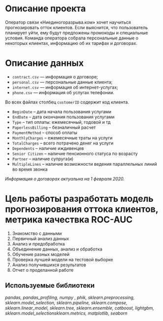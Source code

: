 # Описание проекта
Оператор связи «Ниединогоразрыва.ком» хочет научиться прогнозировать отток клиентов. Если выяснится, что пользователь планирует уйти, ему будут предложены промокоды и специальные условия. Команда оператора собрала персональные данные о некоторых клиентах, информацию об их тарифах и договорах.

# Описание данных
- `contract.csv` — информация о договоре;
- `personal.csv` — персональные данные клиента;
- `internet.csv` — информация об интернет-услугах;
- `phone.csv` — информация об услугах телефонии.

Во всех файлах столбец `customerID` содержит код клиента.

- `BeginDate` – дата начала пользования услугами
- `EndDate` – дата окончания пользования услугами
- `Type` – тип оплаты: ежемесячный, годовой и тд
- `PaperlessBilling` – безналичный расчет
- `PaymentMethod` – способ оплаты
- `MonthlyCharges` – ежемесячные траты на услуги
- `TotalCharges` – всего потрачено денег на услуги
- `Dependents` – наличие иждивенцев
- `Senior Citizen` – наличие пенсионного статуса по возрасту
- `Partner` – наличие супруга(и)
- `MultipleLines` – наличие возможности ведения параллельных линий во время звонка

*Информация о договорах актуальна на 1 февраля 2020.*

# Цель работы разработать модель прогнозирования оттока клиентов, метрика качествка ROC-AUC
1. Знакомство с данными
2. Первичный анализ данных
3. Анализ и предобработка
4. Объединение данных, анализ и обработка
5. Обучение разных моделей
6. Проверка лучшей модели на тестовой выборке
7. Анализ получившихся результатов
8. Отчет о проделанной работе
    
## Используемые библиотеки

*pandas, pandas_profiling, numpy , phik, sklearn.preprocessing, sklearn.model_selection, sklearn.pipeline, sklearn.compose, sklearn.linear_model, sklearn.tree, sklearn.ensemble, catboost, lightgbm, sklearn.model_selectionsklearn.metrics, matplotlib, seaborn*
